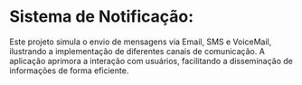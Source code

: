 # Sistema de Notificação:
Este projeto simula o envio de mensagens via Email, SMS e VoiceMail, ilustrando a implementação de diferentes canais de comunicação. A aplicação aprimora a interação com usuários, facilitando a disseminação de informações de forma eficiente.
